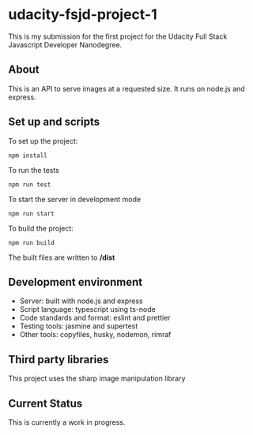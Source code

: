 # udacity-fsjd-project-1

This is my submission for the first project for the Udacity Full Stack Javascript Developer Nanodegree.

## About

This is an API to serve images at a requested size. It runs on node.js and express.

## Set up and scripts

To set up the project:

```
npm install
```

To run the tests

```
npm run test
```

To start the server in development mode

```
npm run start
```

To build the project:

```
npm run build
```

The built files are written to **/dist**

## Development environment

- Server: built with node.js and express
- Script language: typescript using ts-node
- Code standards and format: eslint and prettier
- Testing tools: jasmine and supertest
- Other tools: copyfiles, husky, nodemon, rimraf

## Third party libraries

This project uses the sharp image manipulation library

## Current Status

This is currently a work in progress.
